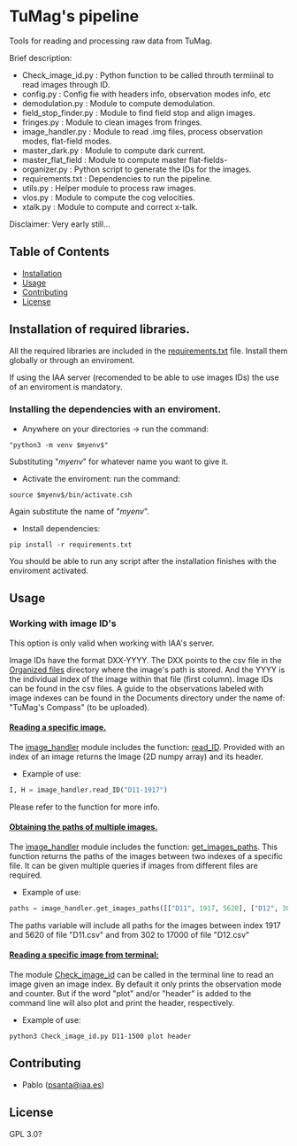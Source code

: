 # TuMag's pipeline

Tools for reading and processing raw data from TuMag.

Brief description: 
- Check_image_id.py : Python function to be called throuth termiinal to read images through ID.
- config.py : Config fie with headers info, observation modes info, etc
- demodulation.py : Module to compute demodulation. 
- field_stop_finder.py : Module to find field stop and align images. 
- fringes.py : Module to clean images from fringes. 
- image_handler.py : Module to read .img files, process observation modes, flat-field modes.
- master_dark.py : Module to compute dark current. 
- master_flat_field : Module to compute master flat-fields- 
- organizer.py : Python script to generate the IDs for the images.   
- requirements.txt : Dependencies to run the pipeline.
- utils.py : Helper module to process raw images. 
- vlos.py : Module to compute the cog velocities. 
- xtalk.py : Module to compute and correct x-talk. 

Disclaimer: Very early still...

## Table of Contents
- [Installation](#installation-of-required-libraries)
- [Usage](#usage)
- [Contributing](#contributing)
- [License](#license)

## Installation of required libraries. 

All the required libraries are included in the [requirements.txt](requirements.txt) file. Install them globally or through an enviroment. 

If using the IAA server (recomended to be able to use images IDs) the use of an enviroment is mandatory. 

### Installing the dependencies with an enviroment. 

- Anywhere on your directories -> run the command: 
```shell
"python3 -m venv $myenv$"
```
Substituting "$myenv$" for whatever name you want to give it. 
- Activate the enviroment: run the command: 
```shell
source $myenv$/bin/activate.csh
```
Again substitute the name of "$myenv$". 
- Install dependencies: 
```shell
pip install -r requirements.txt
```

You should be able to run any script after the installation finishes with the enviroment activated. 

## Usage

### Working with image ID's

This option is only valid when working with IAA's server. 

Image IDs have the format DXX-YYYY. The DXX points to the csv file in the [Organized files](Organized_files/) directory where the image's path is stored. And the YYYY is the individual index of the image within that file (first column). 
Image IDs can be found in the csv files. A guide to the observations labeled with image indexes can be found in the Documents directory under the name of: "TuMag's Compass" (to be uploaded). 

#### <ins>Reading a specific image.</ins>

The [image_handler](image_handler.py) module includes the function: [read_ID](image_handler.py#L258). Provided with an index of an image returns the Image (2D numpy array) and its header. 

- Example of use:
```python
I, H = image_handler.read_ID("D11-1917")
```
Please refer to the function for more info. 

#### <ins>Obtaining the paths of multiple images.</ins>

The [image_handler](image_handler.py) module includes the function: [get_images_paths](image_handler.py#L216). This function returns the paths of the images between two indexes of a specific file. It can be given multiple queries if images from different files are required.

- Example of use:
```python
paths = image_handler.get_images_paths([["D11", 1917, 5620], ["D12", 302, 17000]])
```

The paths variable will include all paths for the images between index 1917 and 5620 of file "D11.csv" and from 302 to 17000 of file "D12.csv"

#### <ins>Reading a specific image from terminal:</ins>

The module [Check_image_id](Check_image_id.py) can be called in the terminal line to read an image given an image index. By default it only prints the observation mode and counter. But if the word "plot" and/or "header" is added to the command line will also plot and print the header, respectively.

- Example of use:
```shell
python3 Check_image_id.py D11-1500 plot header
```


## Contributing
- Pablo (psanta@iaa.es)


## License
GPL 3.0? 
